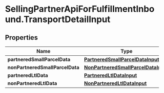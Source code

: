 # SellingPartnerApiForFulfillmentInbound.TransportDetailInput

## Properties
Name | Type | Description | Notes
------------ | ------------- | ------------- | -------------
**partneredSmallParcelData** | [**PartneredSmallParcelDataInput**](PartneredSmallParcelDataInput.md) |  | [optional] 
**nonPartneredSmallParcelData** | [**NonPartneredSmallParcelDataInput**](NonPartneredSmallParcelDataInput.md) |  | [optional] 
**partneredLtlData** | [**PartneredLtlDataInput**](PartneredLtlDataInput.md) |  | [optional] 
**nonPartneredLtlData** | [**NonPartneredLtlDataInput**](NonPartneredLtlDataInput.md) |  | [optional] 
